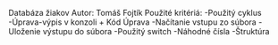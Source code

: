 Databáza žiakov
Autor: Tomáš Fojtík
Použité kritériá:
-Použitý cyklus
-Úprava-výpis v konzoli + Kód Úprava
-Načítanie vstupu zo súbora
-Uloženie výstupu do súbora
-Použitý switch
-Náhodné čísla 
-Štruktúra
